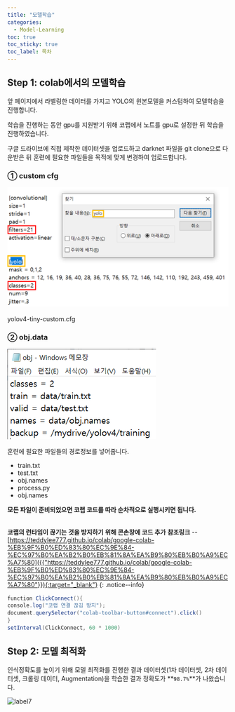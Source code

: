 ```yaml
---
title: "모델학습"
categories:
  - Model-Learning
toc: true
toc_sticky: true
toc_label: 목차
---
```


## Step 1: colab에서의 모델학습
앞 페이지에서 라벨링한 데이터를 가지고 YOLO의 원본모델을 커스텀하여 모델학습을 진행합니다.  

학습을 진행하는 동안 gpu를 지원받기 위해 코랩에서 노트를 gpu로 설정한 뒤 학습을 진행하였습니다. 

구글 드라이브에 직접 제작한 데이터셋을 업로드하고 darknet 파일을 git clone으로 다운받은 뒤 훈련에 필요한 파일들을 목적에 맞게 변경하여 업로드합니다.

### ① custom cfg

![label5](/assets/images/label5.png)  
<br>
yolov4-tiny-custom.cfg<br>

### ② obj.data
![label6](/assets/images/label6.png)  

훈련에 필요한 파일들의 경로정보를 넣어줍니다.
- train.txt
- test.txt
- obj.names
- process.py
- obj.names

**모든 파일이 준비되었으면 코랩 코드를 따라 순차적으로 실행시키면 됩니다.**

<br>**코랩의 런타임이 끊기는 것을 방지하기 위해 콘손창에 코드 추가**   **참조링크**
-- [https://teddylee777.github.io/colab/google-colab-%EB%9F%B0%ED%83%80%EC%9E%84-%EC%97%B0%EA%B2%B0%EB%81%8A%EA%B9%80%EB%B0%A9%EC%A7%80]({{"https://teddylee777.github.io/colab/google-colab-%EB%9F%B0%ED%83%80%EC%9E%84-%EC%97%B0%EA%B2%B0%EB%81%8A%EA%B9%80%EB%B0%A9%EC%A7%80"}}){:target="_blank"}
{: .notice--info}

```java
function ClickConnect(){
console.log("코랩 연결 끊김 방지");
document.querySelector("colab-toolbar-button#connect").click()
}
setInterval(ClickConnect, 60 * 1000)
````


## Step 2: 모델 최적화
인식정확도를 높이기 위해 모델 최적화를 진행한 결과 데이터셋(1차 데이터셋, 2차 데이터셋, 크롤링 데이터, Augmentation)을 학습한 결과 정확도가 **`98.7%`**가 나왔습니다.

![label7](/assets/images/label7.png) 
